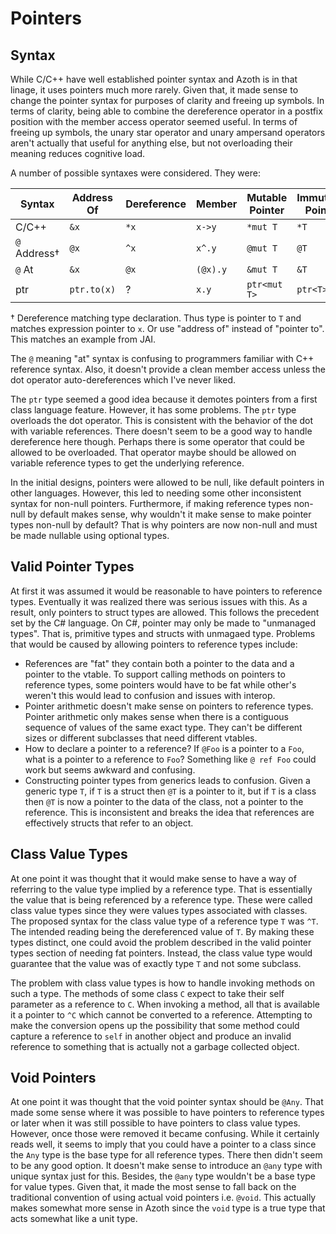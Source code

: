 # Pointers

## Syntax

While C/C++ have well established pointer syntax and Azoth is in that linage, it uses pointers much
more rarely. Given that, it made sense to change the pointer syntax for purposes of clarity and
freeing up symbols. In terms of clarity, being able to combine the dereference operator in a postfix
position with the member access operator seemed useful. In terms of freeing up symbols, the unary
star operator and unary ampersand operators aren't actually that useful for anything else, but not
overloading their meaning reduces cognitive load.

A number of possible syntaxes were considered. They were:

| Syntax          | Address Of  | Dereference | Member   | Mutable Pointer | Immutable Pointer |
| --------------- | ----------- | ----------- | -------- | --------------- | ----------------- |
| C/C++           | `&x`        | `*x`        | `x->y`   | `*mut T`        | `*T`              |
| `@` Address†    | `@x`        | `^x`        | `x^.y`   | `@mut T`        | `@T`              |
| `@` At          | `&x`        | `@x`        | `(@x).y` | `&mut T`        | `&T`              |
| ptr             | `ptr.to(x)` | ?           | `x.y`    | `ptr<mut T>`    | `ptr<T>`          |

† Dereference matching type declaration. Thus type is pointer to `T` and matches expression pointer
to `x`. Or use "address of" instead of "pointer to". This matches an example from JAI.

The `@` meaning "at" syntax is confusing to programmers familiar with C++ reference syntax. Also, it
doesn't provide a clean member access unless the dot operator auto-dereferences which I've never
liked.

The `ptr` type seemed a good idea because it demotes pointers from a first class language feature.
However, it has some problems. The `ptr` type overloads the dot operator. This is consistent with
the behavior of the dot with variable references. There doesn't seem to be a good way to handle
dereference here though. Perhaps there is some operator that could be allowed to be overloaded. That
operator maybe should be allowed on variable reference types to get the underlying reference.

In the initial designs, pointers were allowed to be null, like default pointers in other languages.
However, this led to needing some other inconsistent syntax for non-null pointers. Furthermore, if
making reference types non-null by default makes sense, why wouldn't it make sense to make pointer
types non-null by default? That is why pointers are now non-null and must be made nullable using
optional types.

## Valid Pointer Types

At first it was assumed it would be reasonable to have pointers to reference types. Eventually it
was realized there was serious issues with this. As a result, only pointers to struct types are
allowed. This follows the precedent set by the C# language. On C#, pointer may only be made to
"unmanaged types". That is, primitive types and structs with unmagaed type. Problems that would be
caused by allowing pointers to reference types include:

* References are "fat" they contain both a pointer to the data and a pointer to the vtable. To
  support calling methods on pointers to reference types, some pointers would have to be fat while
  other's weren't this would lead to confusion and issues with interop.
* Pointer arithmetic doesn't make sense on pointers to reference types. Pointer arithmetic only
  makes sense when there is a contiguous sequence of values of the same exact type. They can't be
  different sizes or different subclasses that need different vtables.
* How to declare a pointer to a reference? If `@Foo` is a pointer to a `Foo`, what is a pointer to a
  reference to `Foo`? Something like `@ ref Foo` could work but seems awkward and confusing.
* Constructing pointer types from generics leads to confusion. Given a generic type `T`, if `T` is a
  struct then `@T` is a pointer to it, but if `T` is a class then `@T` is now a pointer to the data
  of the class, not a pointer to the reference. This is inconsistent and breaks the idea that
  references are effectively structs that refer to an object.

## Class Value Types

At one point it was thought that it would make sense to have a way of referring to the value type
implied by a reference type. That is essentially the value that is being referenced by a reference
type. These were called class value types since they were values types associated with classes. The
proposed syntax for the class value type of a reference type `T` was `^T`. The intended reading
being the dereferenced value of `T`. By making these types distinct, one could avoid the problem
described in the valid pointer types section of needing fat pointers. Instead, the class value type
would guarantee that the value was of exactly type `T` and not some subclass.

The problem with class value types is how to handle invoking methods on such a type. The methods of
some class `C` expect to take their self parameter as a reference to `C`. When invoking a method,
all that is available it a pointer to `^C` which cannot be converted to a reference. Attempting to
make the conversion opens up the possibility that some method could capture a reference to `self` in
another object and produce an invalid reference to something that is actually not a garbage
collected object.

## Void Pointers

At one point it was thought that the void pointer syntax should be `@Any`. That made some sense
where it was possible to have pointers to reference types or later when it was still possible to
have pointers to class value types. However, once those were removed it became confusing. While it
certainly reads well, it seems to imply that you could have a pointer to a class since the `Any`
type is the base type for all reference types. There then didn't seem to be any good option. It
doesn't make sense to introduce an `@any` type with unique syntax just for this. Besides, the `@any`
type wouldn't be a base type for value types. Given that, it made the most sense to fall back on the
traditional convention of using actual void pointers i.e. `@void`. This actually makes somewhat more
sense in Azoth since the `void` type is a true type that acts somewhat like a unit type.
